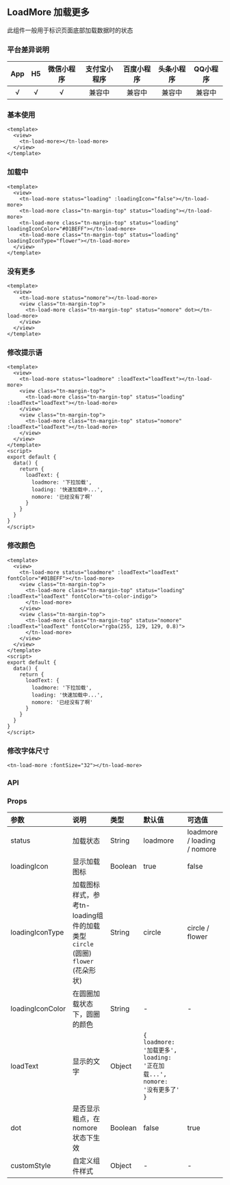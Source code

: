 ## LoadMore 加载更多 <to-api/>

<demo-model url="/componentsPage/load-more/load-more"></demo-model>


此组件一般用于标识页面底部加载数据时的状态

### 平台差异说明

| App | H5 | 微信小程序 | 支付宝小程序 | 百度小程序 | 头条小程序 | QQ小程序 |
|:---:|:--:|:-----:|:------:|:-----:|:-----:|:-----:|
|  √  | √  |   √   |  兼容中   |  兼容中  |  兼容中  |  兼容中  |


### 基本使用 
```vue
<template>
  <view>
    <tn-load-more></tn-load-more>
  </view>
</template>
```
### 加载中

```vue
<template>
  <view>
    <tn-load-more status="loading" :loadingIcon="false"></tn-load-more>
    <tn-load-more class="tn-margin-top" status="loading"></tn-load-more>
    <tn-load-more class="tn-margin-top" status="loading" loadingIconColor="#01BEFF"></tn-load-more>
    <tn-load-more class="tn-margin-top" status="loading" loadingIconType="flower"></tn-load-more>
  </view>
</template>
```
### 没有更多

```vue
<template>
  <view>
    <tn-load-more status="nomore"></tn-load-more>
    <view class="tn-margin-top">
      <tn-load-more class="tn-margin-top" status="nomore" dot></tn-load-more>
    </view>
  </view>
</template>
```
### 修改提示语

```vue
<template>
  <view>
    <tn-load-more status="loadmore" :loadText="loadText"></tn-load-more>
    <view class="tn-margin-top">
      <tn-load-more class="tn-margin-top" status="loading" :loadText="loadText"></tn-load-more>
    </view>
    <view class="tn-margin-top">
      <tn-load-more class="tn-margin-top" status="nomore" :loadText="loadText"></tn-load-more>
    </view>
  </view>
</template>
<script>
export default {
  data() {
    return {
      loadText: {
        loadmore: '下拉加载',
        loading: '快速加载中...',
        nomore: '已经没有了啊'
      }
    }
  }
}
</script>
```
### 修改颜色
```vue
<template>
  <view>
    <tn-load-more status="loadmore" :loadText="loadText" fontColor="#01BEFF"></tn-load-more>
    <view class="tn-margin-top">
      <tn-load-more class="tn-margin-top" status="loading" :loadText="loadText" fontColor="tn-color-indigo">
      </tn-load-more>
    </view>
    <view class="tn-margin-top">
      <tn-load-more class="tn-margin-top" status="nomore" :loadText="loadText" fontColor="rgba(255, 129, 129, 0.8)">
      </tn-load-more>
    </view>
  </view>
</template>
<script>
export default {
  data() {
    return {
      loadText: {
        loadmore: '下拉加载',
        loading: '快速加载中...',
        nomore: '已经没有了啊'
      }
    }
  }
}
</script>
```
### 修改字体尺寸
```vue
<tn-load-more :fontSize="32"></tn-load-more>
```
### API

### Props

| 参数               | 说明                                                       | 类型      | 默认值                                                       | 可选值                         |
|:-----------------|:---------------------------------------------------------|:--------|:----------------------------------------------------------|:----------------------------|
| status           | 加载状态                                                     | String  | loadmore                                                  | loadmore / loading / nomore |
| loadingIcon      | 显示加载图标                                                   | Boolean | true                                                      | false                       |
| loadingIconType  | 加载图标样式，参考tn-loading组件的加载类型 `circle` (圆圈) `flower` (花朵形状) | String  | circle                                                    | circle  / flower            |
| loadingIconColor | 在圆圈加载状态下，圆圈的颜色                                           | String  | -                                                         | -                           |
| loadText         | 显示的文字                                                    | Object  | `{ loadmore: '加载更多', loading: '正在加载...', nomore: '没有更多了' }` |                             |
| dot              | 是否显示粗点，在nomore状态下生效                                      | Boolean | false                                                     | true                        |
| customStyle      | 自定义组件样式                                                  | Object  | -                                                         | -                           |
